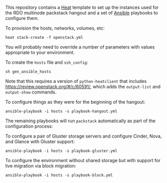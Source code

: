 This repository contains a [Heat][] template to set up the instances
used for the RDO multinode packstack hangout and a set of [Ansible][]
playbooks to configure them.

To provision the hosts, networks, volumes, etc:

    heat stack-create -f openstack.yml

You will probably need to override a number of parameters with values
appropriate to your environment.

To create the `hosts` file and `ssh_config`:

    sh gen_ansible_hosts

Note that this requires a version of `python-heatclient` that includes
<https://review.openstack.org/#/c/60591/>, which adds the
`output-list` and `output-show` commands.

To configure things as they were for the beginning of the hangout:

    ansible-playbook -i hosts -s playbook-hangout.yml

The remaining playbooks will run `packstack` automatically as part of
the configuration process:

To configure a pair of Gluster storage servers and configure Cinder,
Nova, and Glance with Gluster support:

    ansible-playbook -i hosts -s playbook-gluster.yml

To configure the environment without shared storage but with support
for live migration via block migration:

    ansible-playbook -i hosts -s playbook-block.yml

[heat]: https://wiki.openstack.org/wiki/Heat
[ansible]: http://www.ansible.com/home

